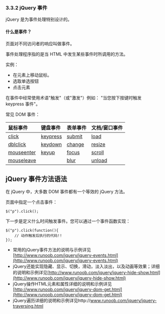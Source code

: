 ### 3.3.2 jQuery 事件

jQuery 是为事件处理特别设计的。

#### 什么是事件？

页面对不同访问者的响应叫做事件。

事件处理程序指的是当 HTML 中发生某些事件时所调用的方法。

实例：

* 在元素上移动鼠标。
* 选取单选按钮
* 点击元素

在事件中经常使用术语"触发"（或"激发"）例如： "当您按下按键时触发 keypress 事件"。

常见 DOM 事件：

| 鼠标事件 | 键盘事件 | 表单事件 | 文档/窗口事件 |
| :--- | :--- | :--- | :--- |
| [click](http://www.runoob.com/jquery/event-click.html) | [keypress](http://www.runoob.com/jquery/event-keypress.html) | [submit](http://www.runoob.com/jquery/event-submit.html) | [load](http://www.runoob.com/jquery/event-load.html) |
| [dblclick](http://www.runoob.com/jquery/event-dblclick.html) | [keydown](http://www.runoob.com/jquery/event-keydown.html) | [change](http://www.runoob.com/jquery/event-change.html) | [resize](http://www.runoob.com/jquery/event-resize.html) |
| [mouseenter](http://www.runoob.com/jquery/event-mouseenter.html) | [keyup](http://www.runoob.com/jquery/event-keyup.html) | [focus](http://www.runoob.com/jquery/event-focus.html) | [scroll](http://www.runoob.com/jquery/event-scroll.html) |
| [mouseleave](http://www.runoob.com/jquery/event-mouseleave.html) |  | [blur](http://www.runoob.com/jquery/event-blur.html) | [unload](http://www.runoob.com/jquery/event-unload.html) |

## jQuery 事件方法语法

在 jQuery 中，大多数 DOM 事件都有一个等效的 jQuery 方法。

页面中指定一个点击事件：

```
$("p").click();
```

下一步是定义什么时间触发事件。您可以通过一个事件函数实现：

```
$("p").click(function(){
    // 动作触发后执行的代码!!
});
```

* 常用的jQuery事件方法的说明与示例详见[http://www.runoob.com/jquery/jquery-events.html](http://www.runoob.com/jquery/jquery-events.html)
* jQuery还能实现隐藏、显示、切换，滑动，淡入淡出，以及动画等效果；详细的说明和示例详见[http://www.runoob.com/jquery/jquery-hide-show.html](http://www.runoob.com/jquery/jquery-hide-show.html)
* jQuery操作HTML元素和属性详细的说明和示例详见[http://www.runoob.com/jquery/jquery-dom-get.html](http://www.runoob.com/jquery/jquery-dom-get.html)
* jQuery遍历详细的说明和示例详见http://www.runoob.com/jquery/jquery-traversing.html



